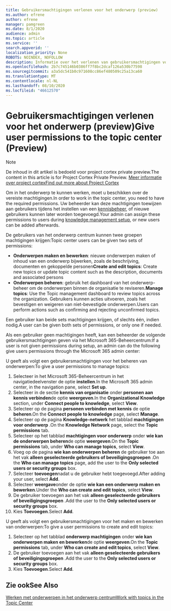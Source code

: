 ```yaml
---
title: Gebruikersmachtigingen verlenen voor het onderwerp (preview)
ms.author: efrene
author: efrene
manager: pamgreen
ms.date: 8/1/2020
audience: admin
ms.topic: article
ms.service: ''
search.appverid: ''
localization_priority: None
ROBOTS: NOINDEX, NOFOLLOW
description: Informatie over het verlenen van gebruikersmachtigingen voor taken in het onderwerp centrum
ms.openlocfilehash: 2b7c745146b0386ff7f8bc2dcaf126a530b77598
ms.sourcegitcommit: a3a5dc541b0c971608cc86ef480509c25a13ca60
ms.translationtype: MT
ms.contentlocale: nl-NL
ms.lasthandoff: 08/10/2020
ms.locfileid: "46612570"
---
```

# <a name="give-user-permissions-to-the-topic-center-preview"></a><span data-ttu-id="4ec1f-103">Gebruikersmachtigingen verlenen voor het onderwerp (preview)</span><span class="sxs-lookup"><span data-stu-id="4ec1f-103">Give user permissions to the topic center (Preview)</span></span>

> [!Note] 
> <span data-ttu-id="4ec1f-104">De inhoud in dit artikel is bedoeld voor project cortex private preview.</span><span class="sxs-lookup"><span data-stu-id="4ec1f-104">The content in this article is for Project Cortex Private Preview.</span></span> [<span data-ttu-id="4ec1f-105">Meer informatie over project cortex</span><span class="sxs-lookup"><span data-stu-id="4ec1f-105">Find out more about Project Cortex</span></span>](https://aka.ms/projectcortex) 

<span data-ttu-id="4ec1f-106">Om in het onderwerp te kunnen werken, moet u beschikken over de vereiste machtigingen.</span><span class="sxs-lookup"><span data-stu-id="4ec1f-106">In order to work in the topic center, you need to have the required permissions.</span></span> <span data-ttu-id="4ec1f-107">Uw beheerder kan deze machtigingen toewijzen aan gebruikers tijdens het instellen van een [kennisbeheer](set-up-knowledge-network.md), of nieuwe gebruikers kunnen later worden toegevoegd.</span><span class="sxs-lookup"><span data-stu-id="4ec1f-107">Your admin can assign these permissions to users during [knowledge management setup](set-up-knowledge-network.md), or new users can be added afterwards.</span></span>

<span data-ttu-id="4ec1f-108">De gebruikers van het onderwerp centrum kunnen twee groepen machtigingen krijgen:</span><span class="sxs-lookup"><span data-stu-id="4ec1f-108">Topic center users can be given two sets of permissions:</span></span>

- <span data-ttu-id="4ec1f-109">**Onderwerpen maken en bewerken**: nieuwe onderwerpen maken of inhoud van een onderwerp bijwerken, zoals de beschrijving, documenten en gekoppelde personen</span><span class="sxs-lookup"><span data-stu-id="4ec1f-109">**Create and edit topics**: Create new topics or update topic content such as the description, documents and associated persons</span></span>
- <span data-ttu-id="4ec1f-110">**Onderwerpen beheren**: gebruik het dashboard van het onderwerp-beheer om de onderwerpen binnen de organisatie te reviseren.</span><span class="sxs-lookup"><span data-stu-id="4ec1f-110">**Manage topics**: Use the Topic management dashboard to review topics across the organization.</span></span> <span data-ttu-id="4ec1f-111">Gebruikers kunnen acties uitvoeren, zoals het bevestigen en weigeren van niet-bevestigde onderwerpen.</span><span class="sxs-lookup"><span data-stu-id="4ec1f-111">Users can perform actions such as confirming and rejecting unconfirmed topics.</span></span>

<span data-ttu-id="4ec1f-112">Een gebruiker kan beide sets machtigingen krijgen, of slechts één, indien nodig.</span><span class="sxs-lookup"><span data-stu-id="4ec1f-112">A user can be given both sets of permissions, or only one if needed.</span></span> 

<span data-ttu-id="4ec1f-113">Als een gebruiker geen machtigingen heeft, kan een beheerder de volgende gebruikersmachtigingen geven via het Microsoft 365-Beheercentrum:</span><span class="sxs-lookup"><span data-stu-id="4ec1f-113">If a user is not given permissions during setup, an admin can do the following give users permissions through the Microsoft 365 admin center:</span></span>

<span data-ttu-id="4ec1f-114">U geeft als volgt een gebruikersmachtigingen voor het beheren van onderwerpen:</span><span class="sxs-lookup"><span data-stu-id="4ec1f-114">To give a user permissions to manage topics:</span></span>

1. <span data-ttu-id="4ec1f-115">Selecteer in het Microsoft 365-Beheercentrum in het navigatiedeelvenster de optie **instellen**.</span><span class="sxs-lookup"><span data-stu-id="4ec1f-115">In the Microsoft 365 admin center, in the navigation pane, select **Set up**.</span></span>
2. <span data-ttu-id="4ec1f-116">Selecteer in de sectie **kennis van organisatie** onder **personen aan kennis verbinden**de optie **weergeven**.</span><span class="sxs-lookup"><span data-stu-id="4ec1f-116">In the **Organizational Knowledge** section, under **Connect people to knowledge**, select **View**.</span></span>
3. <span data-ttu-id="4ec1f-117">Selecteer op de pagina **personen verbinden met kennis** de optie **beheren**.</span><span class="sxs-lookup"><span data-stu-id="4ec1f-117">On the **Connect people to knowledge** page, select **Manage**.</span></span>
4. <span data-ttu-id="4ec1f-118">Selecteer op de pagina **Knowledge-netwerk** het tabblad **machtigingen voor onderwerp** .</span><span class="sxs-lookup"><span data-stu-id="4ec1f-118">On the **Knowledge Network** page, select the **Topic permissions** tab.</span></span>
5. <span data-ttu-id="4ec1f-119">Selecteer op het tabblad **machtigingen voor onderwerp** onder **wie kan de onderwerpen beheren**de optie **weergeven**.</span><span class="sxs-lookup"><span data-stu-id="4ec1f-119">On the **Topic permissions** tab, under **Who can manage topics**, select **View**.</span></span>
6.  <span data-ttu-id="4ec1f-120">Voeg op de pagina **wie kan onderwerpen beheren** de gebruiker toe aan het vak **alleen geselecteerde gebruikers of beveiligingsgroepen** .</span><span class="sxs-lookup"><span data-stu-id="4ec1f-120">On the **Who can manage topics** page, add the user to the **Only selected users or security groups** box.</span></span>
7. <span data-ttu-id="4ec1f-121">Selecteer **toevoegen**nadat u de gebruiker hebt toegevoegd.</span><span class="sxs-lookup"><span data-stu-id="4ec1f-121">After adding your user, select **Add**.</span></span>
3. <span data-ttu-id="4ec1f-122">Selecteer **weergave**onder de optie **wie kan een onderwerp maken en bewerken**.</span><span class="sxs-lookup"><span data-stu-id="4ec1f-122">Under the **Who can create and edit topics**, select **View**.</span></span>
4. <span data-ttu-id="4ec1f-123">De gebruiker toevoegen aan het vak **alleen geselecteerde gebruikers of beveiligingsgroepen** .</span><span class="sxs-lookup"><span data-stu-id="4ec1f-123">Add the user to the **Only selected users or security groups** box.</span></span>
5. <span data-ttu-id="4ec1f-124">Kies **Toevoegen**.</span><span class="sxs-lookup"><span data-stu-id="4ec1f-124">Select **Add**.</span></span>

<span data-ttu-id="4ec1f-125">U geeft als volgt een gebruikersmachtigingen voor het maken en bewerken van onderwerpen:</span><span class="sxs-lookup"><span data-stu-id="4ec1f-125">To give a user permissions to create and edit topics:</span></span>

1. <span data-ttu-id="4ec1f-126">Selecteer op het tabblad **onderwerp machtigingen** onder **wie kan onderwerpen maken en bewerken**de optie **weergeven**.</span><span class="sxs-lookup"><span data-stu-id="4ec1f-126">On the **Topic permissions** tab, under **Who can create and edit topics**, select **View**.</span></span>
2. <span data-ttu-id="4ec1f-127">De gebruiker toevoegen aan het vak **alleen geselecteerde gebruikers of beveiligingsgroepen** .</span><span class="sxs-lookup"><span data-stu-id="4ec1f-127">Add the user to the **Only selected users or security groups** box.</span></span>
3. <span data-ttu-id="4ec1f-128">Kies **Toevoegen**.</span><span class="sxs-lookup"><span data-stu-id="4ec1f-128">Select **Add**.</span></span>



## <a name="see-also"></a><span data-ttu-id="4ec1f-129">Zie ook</span><span class="sxs-lookup"><span data-stu-id="4ec1f-129">See Also</span></span>
  
[<span data-ttu-id="4ec1f-130">Werken met onderwerpen in het onderwerp centrum</span><span class="sxs-lookup"><span data-stu-id="4ec1f-130">Work with topics in the Topic Center</span></span>](work-with-topics.md)



